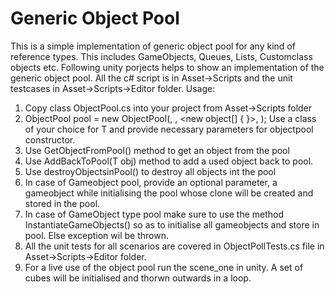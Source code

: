 # Generic Object Pool
This is a simple implementation of generic object pool for any kind of reference types. This includes GameObjects, Queues, Lists, Customclass objects etc. Following unity porjects helps to show an implementation of the generic object pool. All the c# script is in Asset->Scripts and the unit testcases in Asset->Scripts->Editor folder.
Usage:
1. Copy class ObjectPool.cs into your project from Asset->Scripts folder
2. ObjectPool<T> pool = new ObjectPool<T>(<preallocatesize>, <maxpoolsize>, <new object[] { }>, <willgrow>); Use a class of your choice for T and provide necessary parameters for objectpool constructor.
3. Use GetObjectFromPool() method to get an object from the pool
4. Use AddBackToPool(T obj) method to add a used object back to pool.
5. Use destroyObjectsinPool() to destroy all objects int the pool
6. In case of Gameobject pool, provide an optional parameter, a gameobject while initialising the pool whose clone will be created and stored in the pool.
7. In case of GameObject type pool make sure to use the method InstantiateGameObjects() so as to initialise all gameobjects and store in pool. Else exception wil be thrown.
8. All the unit tests for all scenarios are covered in ObjectPollTests.cs file in Asset->Scripts->Editor folder.
9. For a live use of the object pool run the scene_one in unity. A set of cubes will be initialised and thorwn outwards in a loop.

